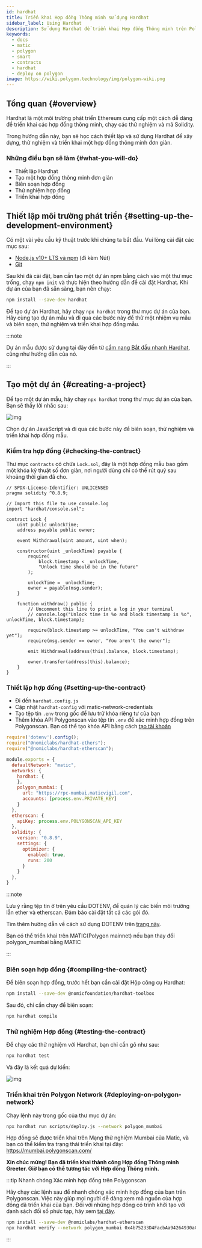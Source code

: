 ```yaml
---
id: hardhat
title: Triển khai Hợp đồng Thông minh sử dụng Hardhat
sidebar_label: Using Hardhat
description: Sử dụng Hardhat để triển khai Hợp đồng Thông minh trên Polygon
keywords:
  - docs
  - matic
  - polygon
  - smart
  - contracts
  - hardhat
  - deploy on polygon
image: https://wiki.polygon.technology/img/polygon-wiki.png
---
```


## Tổng quan {#overview}

Hardhat là một môi trường phát triển Ethereum cung cấp một cách dễ dàng để triển khai các hợp đồng thông minh, chạy các thử nghiệm và mã Solidity.

Trong hướng dẫn này, bạn sẽ học cách thiết lập và sử dụng Hardhat để xây dựng, thử nghiệm và triển khai một hợp đồng thông minh đơn giản.

### Những điều bạn sẽ làm {#what-you-will-do}

- Thiết lập Hardhat
- Tạo một hợp đồng thông minh đơn giản
- Biên soạn hợp đồng
- Thử nghiệm hợp đồng
- Triển khai hợp đồng

## Thiết lập môi trường phát triển {#setting-up-the-development-environment}

Có một vài yêu cầu kỹ thuật trước khi chúng ta bắt đầu. Vui lòng cài đặt các mục sau:

- [Node.js v10+ LTS và npm](https://nodejs.org/en/) (đi kèm Nút)
- [Git](https://git-scm.com/)

Sau khi đã cài đặt, bạn cần tạo một dự án npm bằng cách vào một thư mục trống, chạy `npm init` và thực hiện theo hướng dẫn để cài đặt Hardhat. Khi dự án của bạn đã sẵn sàng, bạn nên chạy:

```bash
npm install --save-dev hardhat
```

Để tạo dự án Hardhat, hãy chạy `npx hardhat` trong thư mục dự án của bạn. Hãy cùng tạo dự án mẫu và đi qua các bước này để thử một nhiệm vụ mẫu và biên soạn, thử nghiệm và triển khai hợp đồng mẫu.

:::note

Dự án mẫu được sử dụng tại đây đến từ [<ins>cẩm nang Bắt đầu nhanh Hardhat</ins>](https://hardhat.org/getting-started/#quick-start), cũng như hướng dẫn của nó.

:::

## Tạo một dự án {#creating-a-project}

Để tạo một dự án mẫu, hãy chạy `npx hardhat` trong thư mục dự án của bạn. Bạn sẽ thấy lời nhắc sau:

![img](/img/hardhat/quickstart.png)

Chọn dự án JavaScript và đi qua các bước này để biên soạn, thử nghiệm và triển khai hợp đồng mẫu.

### Kiểm tra hợp đồng {#checking-the-contract}

Thư mục `contracts` có chứa `Lock.sol`, đây là một hợp đồng mẫu bao gồm một khóa kỹ thuật số đơn giản, nơi người dùng chỉ có thể rút quỹ sau khoảng thời gian đã cho.

```
// SPDX-License-Identifier: UNLICENSED
pragma solidity ^0.8.9;

// Import this file to use console.log
import "hardhat/console.sol";

contract Lock {
    uint public unlockTime;
    address payable public owner;

    event Withdrawal(uint amount, uint when);

    constructor(uint _unlockTime) payable {
        require(
            block.timestamp < _unlockTime,
            "Unlock time should be in the future"
        );

        unlockTime = _unlockTime;
        owner = payable(msg.sender);
    }

    function withdraw() public {
        // Uncomment this line to print a log in your terminal
        // console.log("Unlock time is %o and block timestamp is %o", unlockTime, block.timestamp);

        require(block.timestamp >= unlockTime, "You can't withdraw yet");
        require(msg.sender == owner, "You aren't the owner");

        emit Withdrawal(address(this).balance, block.timestamp);

        owner.transfer(address(this).balance);
    }
}
```

### Thiết lập hợp đồng {#setting-up-the-contract}

- Đi đến `hardhat.config.js`
- Cập nhật `hardhat-config` với matic-network-credentials
- Tạo tệp tin `.env` trong gốc để lưu trữ khóa riêng tư của bạn
- Thêm khóa API Polygonscan vào tệp tin `.env` để xác minh hợp đồng trên Polygonscan. Bạn có thể tạo khóa API bằng cách [tạo tài khoản](https://polygonscan.com/register)

```js
require('dotenv').config();
require("@nomiclabs/hardhat-ethers");
require("@nomiclabs/hardhat-etherscan");

module.exports = {
  defaultNetwork: "matic",
  networks: {
    hardhat: {
    },
    polygon_mumbai: {
      url: "https://rpc-mumbai.maticvigil.com",
      accounts: [process.env.PRIVATE_KEY]
    }
  },
  etherscan: {
    apiKey: process.env.POLYGONSCAN_API_KEY
  },
  solidity: {
    version: "0.8.9",
    settings: {
      optimizer: {
        enabled: true,
        runs: 200
      }
    }
  },
}
```

:::note

Lưu ý rằng tệp tin ở trên yêu cầu DOTENV, để quản lý các biến môi trường lẫn ether và etherscan. Đảm bảo cài đặt tất cả các gói đó.

Tìm thêm hướng dẫn về cách sử dụng DOTENV trên [<ins>trang này</ins>](https://www.npmjs.com/package/dotenv).

Bạn có thể triển khai trên MATIC(Polygon mainnet) nếu bạn thay đổi polygon_mumbai bằng MATIC

:::

### Biên soạn hợp đồng {#compiling-the-contract}

Để biên soạn hợp đồng, trước hết bạn cần cài đặt Hộp công cụ Hardhat:

```bash
npm install --save-dev @nomicfoundation/hardhat-toolbox
```

Sau đó, chỉ cần chạy để biên soạn:

```bash
npx hardhat compile
```

### Thử nghiệm Hợp đồng {#testing-the-contract}

Để chạy các thử nghiệm với Hardhat, bạn chỉ cần gõ như sau:

```bash
npx hardhat test
```

Và đây là kết quả dự kiến:

![img](/img/hardhat/test.png)

### Triển khai trên Polygon Network {#deploying-on-polygon-network}

Chạy lệnh này trong gốc của thư mục dự án:

```bash
npx hardhat run scripts/deploy.js --network polygon_mumbai
```

Hợp đồng sẽ được triển khai trên Mạng thử nghiệm Mumbai của Matic, và bạn có thể kiểm tra trạng thái triển khai tại đây: https://mumbai.polygonscan.com/

**Xin chúc mừng! Bạn đã triển khai thành công Hợp đồng Thông minh Greeter. Giờ bạn có thể tương tác với Hợp đồng Thông minh.**

:::tip Nhanh chóng Xác minh hợp đồng trên Polygonscan

Hãy chạy các lệnh sau để nhanh chóng xác minh hợp đồng của bạn trên Polygonscan. Việc này giúp mọi người dễ dàng xem mã nguồn của hợp đồng đã triển khai của bạn. Đối với những hợp đồng có trình khởi tạo với danh sách đối số phức tạp, hãy xem [tại đây](https://hardhat.org/plugins/nomiclabs-hardhat-etherscan.html).

```bash
npm install --save-dev @nomiclabs/hardhat-etherscan
npx hardhat verify --network polygon_mumbai 0x4b75233D4FacbAa94264930aC26f9983e50C11AF
```
:::
